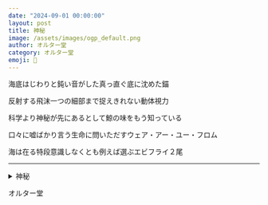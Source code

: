 ```yaml
---
date: "2024-09-01 00:00:00"
layout: post
title: 神秘
image: /assets/images/ogp_default.png
author: オルター堂
category: オルター堂
emoji: 🎸
---
```


<div class="tanka-area"><div class="tanka">
<p>海底はじわりと鈍い音がした真っ直ぐ底に沈めた錨</p>

<p>反射する飛沫一つの細部まで捉えきれない動体視力</p>

<p>科学より神秘が先にあるとして鯨の味をもう知っている</p>

<p>口々に嘘ばかり言う生命に問いただすウェア・アー・ユー・フロム</p>

<p>海は在る特段意識しなくとも例えば選ぶエビフライ２尾</p>

</div></div>

---

<details><summary>神秘</summary>
海底はじわりと鈍い音がした真っ直ぐ底に沈めた錨<br/>
反射する飛沫一つの細部まで捉えきれない動体視力<br/>
科学より神秘が先にあるとして鯨の味をもう知っている<br/>
口々に嘘ばかり言う生命に問いただすウェア・アー・ユー・フロム<br/>
海は在る特段意識しなくとも例えば選ぶエビフライ2尾<br/>
<br/>

</details>

オルター堂
